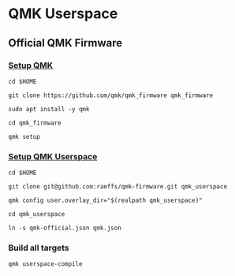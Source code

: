 # QMK Userspace

## Official QMK Firmware

### [Setup QMK](https://docs.qmk.fm/newbs_getting_started)

```
cd $HOME

git clone https://github.com/qmk/qmk_firmware qmk_firmware

sudo apt install -y qmk

cd qmk_firmware

qmk setup
```

### [Setup QMK Userspace](https://docs.qmk.fm/newbs_external_userspace)

```
cd $HOME

git clone git@github.com:raeffs/qmk-firmware.git qmk_userspace

qmk config user.overlay_dir="$(realpath qmk_userspace)"

cd qmk_userspace

ln -s qmk-official.json qmk.json
```

### Build all targets

```
qmk userspace-compile
```
